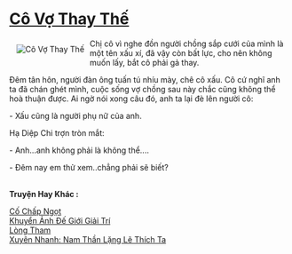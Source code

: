 <a href="https://utruyen.com/co-vo-thay-the/19243/" title="Cô Vợ Thay Thế"><h1>Cô Vợ Thay Thế</h1></a><div style="display:table"><img align="right" style="float: left; padding: 10px;" src="https://utruyen.com/images/story/200x260/co-vo-thay-the.jpg" alt="Cô Vợ Thay Thế">Chị cô vì nghe đồn người chồng sắp cưới của mình là một tên xấu xí, đã vậy còn bất lực, cho nên không muốn lấy, bắt cô phải gả thay.<p></p>Đêm tân hôn, người đàn ông tuấn tú nhíu mày, chê cô xấu. Cô cứ nghĩ anh ta đã chán ghét mình, cuộc sống vợ chồng sau này chắc cũng không thể hoà thuận được. Ai ngờ nói xong câu đó, anh ta lại đè lên người cô:<p></p>- Xấu cũng là người phụ nữ của anh.<p></p>Hạ Diệp Chi trợn tròn mắt:<p></p>- Anh...anh không phải là không thể....<p></p>- Đêm nay em thử xem..chẳng phải sẽ biết?</div><p><br><b>Truyện Hay Khác :</b></p><a href="https://utruyen.com/co-chap-ngot/19088/" alt="Cố Chấp Ngọt">Cố Chấp Ngọt</a><br/><a href="https://github.com/quanluxury/ngontinh_sac/tree/master/truyenhay/18784/" alt="Khuyển Ảnh Đế Giới Giải Trí">Khuyển Ảnh Đế Giới Giải Trí</a><br/><a href="https://github.com/quanluxury/ngontinh_sac/tree/master/truyenhay/22544/" alt="Lòng Tham">Lòng Tham</a><br/><a href="https://github.com/mlquan/truyenhay/tree/master/truyenhay/25106/" alt="Xuyên Nhanh: Nam Thần Lặng Lẽ Thích Ta">Xuyên Nhanh: Nam Thần Lặng Lẽ Thích Ta</a><br/>